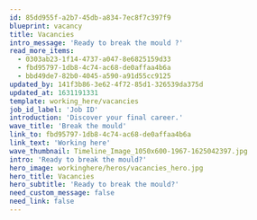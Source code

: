 ```yaml
---
id: 85dd955f-a2b7-45db-a834-7ec8f7c397f9
blueprint: vacancy
title: Vacancies
intro_message: 'Ready to break the mould ?'
read_more_items:
  - 0303ab23-1f14-4737-a047-8e6825159d33
  - fbd95797-1db8-4c74-ac68-de0affaa4b6a
  - bbd49de7-82b0-4045-a590-a91d55cc9125
updated_by: 141f3b86-3e62-4f72-85d1-326539da375d
updated_at: 1631191331
template: working_here/vacancies
job_id_label: 'Job ID'
introduction: 'Discover your final career.'
wave_title: 'Break the mould'
link_to: fbd95797-1db8-4c74-ac68-de0affaa4b6a
link_text: 'Working here'
wave_thumbnail: Timeline_Image_1050x600-1967-1625042397.jpg
intro: 'Ready to break the mould?'
hero_image: workinghere/heros/vacancies_hero.jpg
hero_title: Vacancies
hero_subtitle: 'Ready to break the mould?'
need_custom_message: false
need_link: false
---
```

